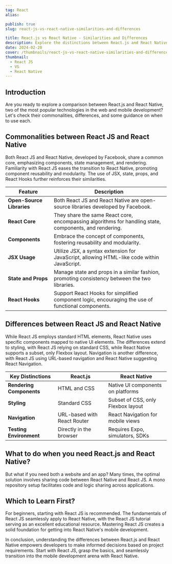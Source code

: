 ```yaml
---
tag: React
alias:

publish: true
slug: react-js-vs-react-native-similarities-and-differences

title: React.js vs React Native - Similarities and Differences
description: Explore the distinctions between React.js and React Native, understanding their commonalities, differences, and guidance for developers. Dive into their shared core, component reusability, and divergent styling and navigation approaches. Discover strategies for code sharing between React Native and React JS, making informed decisions for web and mobile development projects.
date: 2024-02-20
cover: /thumbnails/react-js-vs-react-native-similarities-and-differences.png
thumbnail:
  - React JS
  - VS
  - React Native
---
```



## Introduction

Are you ready to explore a comparison between React.js and React Native, two of the most popular technologies in the web and mobile development? Let's check their commonalities, differences, and some guidance on when to use each.

## Commonalities between React JS and React Native

Both React JS and React Native, developed by Facebook, share a common core, emphasizing components, state management, and rendering. Familiarity with React JS eases the transition to React Native, promoting component reusability and modularity. The use of JSX, state, props, and React Hooks further reinforces their similarities.


| Feature                   | Description                                                                                           |
|---------------------------|-------------------------------------------------------------------------------------------------------|
| **Open-Source Libraries** | Both React JS and React Native are open-source libraries developed by Facebook.                       |
| **React Core**            | They share the same React core, encompassing algorithms for handling state, components, and rendering. |
| **Components**            | Embrace the concept of components, fostering reusability and modularity.                               |
| **JSX Usage**             | Utilize JSX, a syntax extension for JavaScript, allowing HTML-like code within JavaScript.             |
| **State and Props**       | Manage state and props in a similar fashion, promoting consistency between the two libraries.          |
| **React Hooks**           | Support React Hooks for simplified component logic, encouraging the use of functional components.     |




## Differences between React JS and React Native

While React JS employs standard HTML elements, React Native uses specific components mapped to native UI elements. The differences extend to styling, with React JS relying on standard CSS, while React Native supports a subset, only Flexbox layout. Navigation is another difference, with React JS using URL-based navigation and React Native suggesting React Navigation.

| Key Distinctions                 | React.js                       | React Native                        |
|----------------------------------|--------------------------------|-------------------------------------|
| **Rendering Components**         | HTML and CSS                   | Native UI components on platforms  |
| **Styling**                      | Standard CSS                   | Subset of CSS, only Flexbox layout     |
| **Navigation**                   | URL-based with React Router    | React Navigation for mobile views  |
| **Testing Environment**          | Directly in the browser         | Requires Expo, simulators, SDKs    |


## What to do when you need React.js and React Native?

But what if you need both a website and an app? Many times, the optimal solution involves sharing code between React Native and React JS. A mono repository setup facilitates code and logic sharing across applications.

## Which to Learn First?

For beginners, starting with React JS is recommended. The fundamentals of React JS seamlessly apply to React Native, with the React JS tutorial serving as an excellent educational resource. Mastering React JS creates a solid foundation for getting into React Native's mobile development.

In conclusion, understanding the differences between React.js and React Native empowers developers to make informed decisions based on project requirements. Start with React JS, grasp the basics, and seamlessly transition into the mobile development arena with React Native.
